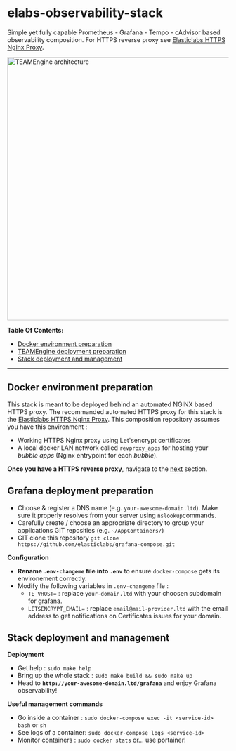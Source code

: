 # elabs-observability-stack
Simple yet fully capable Prometheus - Grafana - Tempo - cAdvisor based observability composition. For HTTPS reverse proxy see [Elasticlabs HTTPS Nginx Proxy](https://github.com/elasticlabs/https-nginx-proxy-docker-compose).

<p>
  <img src="https://raw.githubusercontent.com/elasticlabs/elabs-observability-stack/main/architecture.png" alt="TEAMEngine architecture" width="600px">
</p>

**Table Of Contents:**
  - [Docker environment preparation](#docker-environment-preparation)
  - [TEAMEngine deployment preparation](#grafana-deployment-preparation)
  - [Stack deployment and management](#stack-deployment-and-management)

----

## Docker environment preparation 
This stack is meant to be deployed behind an automated NGINX based HTTPS proxy. The recommanded automated HTTPS proxy for this stack is the [Elasticlabs HTTPS Nginx Proxy](https://github.com/elasticlabs/https-nginx-proxy-docker-compose). This composition repository assumes you have this environment :
* Working HTTPS Nginx proxy using Let'sencrypt certificates
* A local docker LAN network called `revproxy_apps` for hosting your *bubble apps* (Nginx entrypoint for each *bubble*). 

**Once you have a HTTPS reverse proxy**, navigate to the  [next](#grafana-deployment-preparation) section.


## Grafana deployment preparation
* Choose & register a DNS name (e.g. `your-awesome-domain.ltd`). Make sure it properly resolves from your server using `nslookup`commands.
* Carefully create / choose an appropriate directory to group your applications GIT reposities (e.g. `~/AppContainers/`)
* GIT clone this repository `git clone https://github.com/elasticlabs/grafana-compose.git`

**Configuration**
* **Rename `.env-changeme` file into `.env`** to ensure `docker-compose` gets its environement correctly.
* Modify the following variables in `.env-changeme` file :
  * `TE_VHOST=` : replace `your-domain.ltd` with your choosen subdomain for grafana.
  * `LETSENCRYPT_EMAIL=` : replace `email@mail-provider.ltd` with the email address to get notifications on Certificates issues for your domain. 

## Stack deployment and management
**Deployment**
* Get help : `sudo make help`
* Bring up the whole stack : `sudo make build && sudo make up`
* Head to **`http://your-awesome-domain.ltd/grafana`** and enjoy Grafana observability!

**Useful management commands**
* Go inside a container : `sudo docker-compose exec -it <service-id> bash` or `sh`
* See logs of a container: `sudo docker-compose logs <service-id>`
* Monitor containers : `sudo docker stats` or... use portainer!
